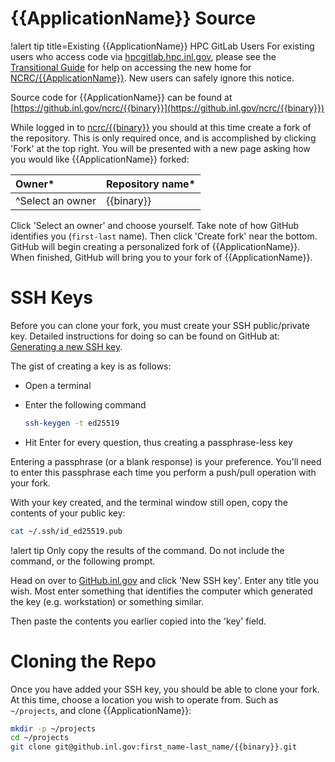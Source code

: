 # {{ApplicationName}} Source

!alert tip title=Existing {{ApplicationName}} HPC GitLab Users
For existing users who access code via [hpcgitlab.hpc.inl.gov](https://hpcgitlab.hpc.inl.gov),
please see the [Transitional Guide](https://github.com/idaholab/moose/wiki/NCRC-github.inl.gov-transition-guide)
for help on accessing the new home for [NCRC/{{ApplicationName}}](https://github.inl.gov/ncrc/{{binary}}). New users can safely ignore this notice.


Source code for {{ApplicationName}} can be found at [https://github.inl.gov/ncrc/{{binary}}](https://github.inl.gov/ncrc/{{binary}})

While logged in to [ncrc/{{binary}}](https://github.inl.gov/ncrc/{{binary}}) you should at
this time create a fork of the repository. This is only required once, and is accomplished by
clicking 'Fork' at the top right. You will be presented with a new page asking how you would like
{{ApplicationName}} forked:

| Owner* | Repository name* |
| :- | :- |
| ^Select an owner | {{binary}} |

Click 'Select an owner' and choose yourself. Take note of how GitHub identifies you
(`first-last` name). Then click 'Create fork' near the bottom. GitHub will begin creating a
personalized fork of {{ApplicationName}}. When finished, GitHub will bring you to your fork of
{{ApplicationName}}.

# SSH Keys

Before you can clone your fork, you must create your SSH public/private key. Detailed instructions
for doing so can be found on GitHub at:
[Generating a new SSH key](https://docs.github.com/en/enterprise-server@3.6/authentication/connecting-to-github-with-ssh/generating-a-new-ssh-key-and-adding-it-to-the-ssh-agent#generating-a-new-ssh-key).

The gist of creating a key is as follows:

- Open a terminal
- Enter the following command

  ```bash
  ssh-keygen -t ed25519
  ```
- Hit Enter for every question, thus creating a passphrase-less key

Entering a passphrase (or a blank response) is your preference. You'll need to enter this passphrase
each time you perform a push/pull operation with your fork.


With your key created, and the terminal window still open, copy the contents of your public key:

```bash
cat ~/.ssh/id_ed25519.pub
```

!alert tip
Only copy the results of the command. Do not include the command, or the following prompt.

Head on over to [GitHub.inl.gov](https://github.inl.gov/settings/keys) and click 'New SSH key'.
Enter any title you wish. Most enter something that identifies the computer which generated the key
(e.g. workstation) or something similar.

Then paste the contents you earlier copied into the 'key' field.

# Cloning the Repo

Once you have added your SSH key, you should be able to clone your fork. At this time, choose a
location you wish to operate from. Such as `~/projects`, and clone {{ApplicationName}}:

```bash
mkdir -p ~/projects
cd ~/projects
git clone git@github.inl.gov:first_name-last_name/{{binary}}.git
```
